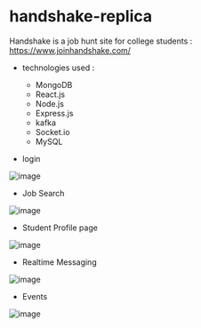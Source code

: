 # handshake-replica

Handshake is a job hunt site for college students : https://www.joinhandshake.com/

- technologies used : 
  - MongoDB
  - React.js
  - Node.js
  - Express.js
  - kafka
  - Socket.io
  - MySQL

- login

![image](https://user-images.githubusercontent.com/29951473/93938175-b867be00-fcdd-11ea-98dd-80b91de40373.png)

-  Job Search 

![image](https://user-images.githubusercontent.com/29951473/93938209-c4538000-fcdd-11ea-97be-dfe5c65bc915.png)

- Student Profile page

![image](https://user-images.githubusercontent.com/29951473/93938233-d1706f00-fcdd-11ea-914e-a70c86b7c52f.png)

- Realtime Messaging

![image](https://user-images.githubusercontent.com/29951473/93938281-df25f480-fcdd-11ea-8512-92cc43441303.png)

- Events

![image](https://user-images.githubusercontent.com/29951473/93938340-f9f86900-fcdd-11ea-9757-53094da05f90.png)
